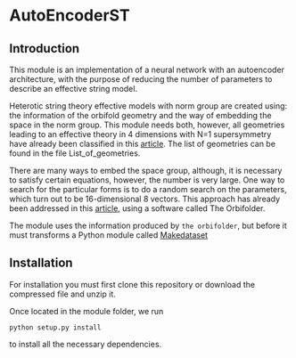 # AutoEncoderST


## Introduction


This module is an implementation of a neural network with an autoencoder architecture, with the purpose of reducing the number of parameters to describe an effective string model.

Heterotic string theory effective models with norm group are created using: the information of the orbifold geometry and the way of embedding the space in the norm group. This module needs both, however, all geometries leading to an effective theory in 4 dimensions with N=1 supersymmetry have already been classified in this [article](https://arxiv.org/abs/1209.3906).  The list of geometries can be found in the file List_of_geometries.

There are many ways to embed the space group, although, it is necessary to satisfy certain equations, however, the number is very large. 
One way to search for the particular forms is to do a random search on the parameters, which turn out to be 16-dimensional 8 vectors. This approach has already been addressed in this [article](https://arxiv.org/abs/1110.5229), using a software called The Orbifolder.


The module uses the information produced by `the orbifolder`, but before it must transforms a Python module called [Makedataset](http://github.com/enriqueescalante)

## Installation


For installation you must first clone this repository or download the compressed file and unzip it.

Once located in the module folder, we run

```
python setup.py install
```
to install all the necessary dependencies.


